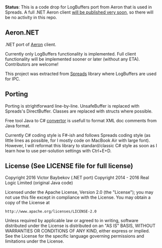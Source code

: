 **Status**: This is a code drop for LogBuffers port from Aeron that is used in Spreads. A full .NET Aeron client
[will be published very soon](https://github.com/real-logic/Aeron/issues/225), so there will be no activity in this repo.


Aeron.NET
----------

.NET port of [Aeron](https://github.com/real-logic/Aeron) client.

Currently only LogBuffers functionality is implemented. Full client functionality will be implemented sooner or later (without any ETA). Contributors are welcome!

This project was extracted from [Spreads](https://github.com/Spreads/Spreads) 
library where LogBuffers are used for IPC.


Porting
--------

Porting is strightforward line-by-line. UnsafeBuffer is replaced with Spreads's DirectBuffer. 
Classes are replaced with structs where possible.

Free tool Java to C# [convertor](http://www.tangiblesoftwaresolutions.com/) is usefull to format XML doc comments from Java format.

Currently C# coding style is F#-ish and follows Spreads coding style (as little lines as possible, 
for I mostly code on MacBook Air with large font). However, I will reformat this library to standard/classic 
C# style as soon as I learn how to use per-solution settings with Ctrl+E+D.



License (See LICENSE file for full license)
-------------------------------------------
Copyright 2016 Victor Baybekov (.NET port)
Copyright 2014 - 2016 Real Logic Limited (original Java code)

Licensed under the Apache License, Version 2.0 (the "License");
you may not use this file except in compliance with the License.
You may obtain a copy of the License at

    http://www.apache.org/licenses/LICENSE-2.0

Unless required by applicable law or agreed to in writing, software
distributed under the License is distributed on an "AS IS" BASIS,
WITHOUT WARRANTIES OR CONDITIONS OF ANY KIND, either express or implied.
See the License for the specific language governing permissions and
limitations under the License.
